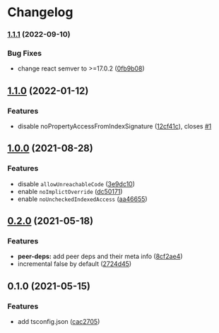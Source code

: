 # Changelog
### [1.1.1](https://github.com/lbwa/tsconfig/compare/v1.1.0...v1.1.1) (2022-09-10)


### Bug Fixes

* change react semver to >=17.0.2 ([0fb9b08](https://github.com/lbwa/tsconfig/commit/0fb9b0838f51dfc17ee1cf6d1db2a259ae8f5535))

## [1.1.0](https://github.com/lbwa/tsconfig/compare/v1.0.0...v1.1.0) (2022-01-12)


### Features

* disable noPropertyAccessFromIndexSignature ([12cf41c](https://github.com/lbwa/tsconfig/commit/12cf41cf564b526732abe4373ee9a1a505bc7ab7)), closes [#1](https://github.com/lbwa/tsconfig/issues/1)

## [1.0.0](https://github.com/lbwa/tsconfig/compare/v0.2.0...v1.0.0) (2021-08-28)


### Features

* disable `allowUnreachableCode` ([3e9dc10](https://github.com/lbwa/tsconfig/commit/3e9dc107c5e01745cd14d06825108b7fbcf94f71))
* enable `noImplictOverride` ([dc50171](https://github.com/lbwa/tsconfig/commit/dc501710e960ebeab22342fd8744cc487aa069e9))
* enable `noUncheckedIndexedAccess` ([aa46655](https://github.com/lbwa/tsconfig/commit/aa466556befa6f2d8367bb750feb620fae411579))

## [0.2.0](https://github.com/lbwa/tsconfig/compare/v0.1.0...v0.2.0) (2021-05-18)

### Features

- **peer-deps:** add peer deps and their meta info ([8cf2ae4](https://github.com/lbwa/tsconfig/commit/8cf2ae480942768ce0d48967182a8513f6492366))
- incremental false by default ([2724d45](https://github.com/lbwa/tsconfig/commit/2724d457384d4c91bd6aaaa2539494fab0077bd2))

## 0.1.0 (2021-05-15)

### Features

- add tsconfig.json ([cac2705](https://github.com/lbwa/tsconfig/commit/cac27059e1eddf31ffa2fb6babd7b0e25c2f2b75))
